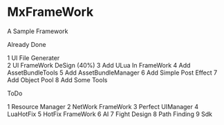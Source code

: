 # MxFrameWork
A Sample Framework

Already Done

1 UI File Generater  
2 UI FrameWork DeSign (40%)
3 Add ULua In FrameWork
4 Add AssetBundleTools
5 Add AssetBundleManager
6 Add Simple Post Effect
7 Add Object Pool
8 Add Some Tools

ToDo

1 Resource Manager
2 NetWork FrameWork
3 Perfect UIManager
4 LuaHotFix
5 HotFix FrameWork
6 AI
7 Fight Design
8 Path Finding
9 Sdk
